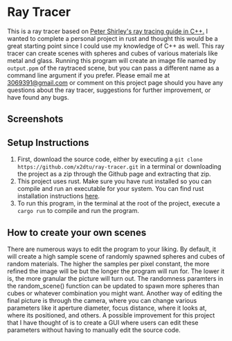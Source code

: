 # Ray Tracer
This is a ray tracer based on [Peter Shirley's ray tracing guide in C++.](https://raytracing.github.io/books/RayTracingInOneWeekend.html) I wanted to complete a personal project in rust and thought this would be a great starting point since I could use my knowledge of C++ as well. This ray tracer can create scenes with spheres and cubes of various materials like metal and glass. Running this program will create an image file named by `output.ppm` of the raytraced scene, but you can pass a different name as a command line argument if you prefer. Please email me at 3069391@gmail.com or comment on this project page should you have any questions about the ray tracer, suggestions for further improvement, or have found any bugs.

## Screenshots


## Setup Instructions
1. First, download the source code, either by executing a `git clone https://github.com/x2dtu/ray-tracer.git` in a terminal or downloading the project as a zip through the Github page and extracting that zip.
2. This project uses rust. Make sure you have rust installed so you can compile and run an executable for your system. You can find rust installation instructions [here](https://www.rust-lang.org/tools/install).
3. To run this program, in the terminal at the root of the project, execute a `cargo run` to compile and run the program. 

## How to create your own scenes
There are numerous ways to edit the program to your liking. By default, it will create a high sample scene of randomly spawned spheres and cubes of random materials. The higher the samples per pixel constant, the more refined the image will be but the longer the program will run for. The lower it is, the more granular the picture will turn out. The randomness paramters in the random_scene() function can be updated to spawn more spheres than cubes or whatever combination you might want. Another way of editing the final picture is through the camera, where you can change various parameters like it aperture diameter, focus distance, where it looks at, where its positioned, and others. A possible improvement for this project that I have thought of is to create a GUI where users can edit these parameters without having to manually edit the source code.
